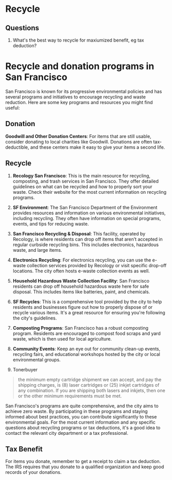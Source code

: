 # Recycle

## Questions

1. What's the best way to recycle for maxiumized benefit, eg tax deduction?

# Recycle and donation programs in San Francisco

San Francisco is known for its progressive environmental policies and has several programs and initiatives to encourage recycling and waste reduction. Here are some key programs and resources you might find useful:

## Donation

**Goodwill and Other Donation Centers**: For items that are still usable, consider donating to local charities like Goodwill. Donations are often tax-deductible, and these centers make it easy to give your items a second life.

## Recycle

1. **Recology San Francisco**: This is the main resource for recycling, composting, and trash services in San Francisco. They offer detailed guidelines on what can be recycled and how to properly sort your waste. Check their website for the most current information on recycling programs.

2. **SF Environment**: The San Francisco Department of the Environment provides resources and information on various environmental initiatives, including recycling. They often have information on special programs, events, and tips for reducing waste.

3. **San Francisco Recycling & Disposal**: This facility, operated by Recology, is where residents can drop off items that aren’t accepted in regular curbside recycling bins. This includes electronics, hazardous waste, and large items.

4. **Electronics Recycling**: For electronics recycling, you can use the e-waste collection services provided by Recology or visit specific drop-off locations. The city often hosts e-waste collection events as well.

5. **Household Hazardous Waste Collection Facility**: San Francisco residents can drop off household hazardous waste here for safe disposal. This includes items like batteries, paint, and chemicals.

6. **SF Recycles**: This is a comprehensive tool provided by the city to help residents and businesses figure out how to properly dispose of or recycle various items. It's a great resource for ensuring you're following the city's guidelines.

7. **Composting Programs**: San Francisco has a robust composting program. Residents are encouraged to compost food scraps and yard waste, which is then used for local agriculture.

8. **Community Events**: Keep an eye out for community clean-up events, recycling fairs, and educational workshops hosted by the city or local environmental groups.

9. Tonerbuyer

> the minimum empty cartridge shipment we can accept, and pay the shipping charges, is (8) laser cartridges or (25) inkjet cartridges of any combination. If you are shipping both lasers and inkjets, then one or the other minimum requirements must be met.

San Francisco's programs are quite comprehensive, and the city aims to achieve zero waste. By participating in these programs and staying informed about best practices, you can contribute significantly to these environmental goals. For the most current information and any specific questions about recycling programs or tax deductions, it's a good idea to contact the relevant city department or a tax professional.

## Tax Benefit

For items you donate, remember to get a receipt to claim a tax deduction. The IRS requires that you donate to a qualified organization and keep good records of your donations.
